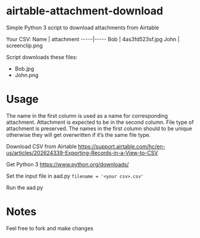 # airtable-attachment-download
Simple Python 3 script to download attachments from Airtable

Your CSV:
Name | attachment
-----|-----
Bob | 4as3fd523sf.jpg
John | screenclip.png

Script downloads these files:
- Bob.jpg
- John.png

# Usage

The name in the first column is used as a name for corresponding attachment. Attachment is expected to be in the second column. File type of attachment is preserved. The names in the first column should to be unique otherwise they will get overwritten if it’s the same file type.

Download CSV from Airtable
https://support.airtable.com/hc/en-us/articles/202624339-Exporting-Records-in-a-View-to-CSV

Get Python 3
https://www.python.org/downloads/

Set the input file in aad.py
`filename = '<your csv>.csv'`

Run the aad.py

# Notes

Feel free to fork and make changes
